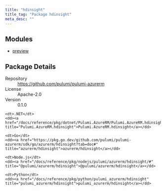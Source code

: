 ```yaml
---
title: "hdinsight"
title_tag: "Package hdinsight"
meta_desc: ""
---
```


<!-- WARNING: this file was generated by Pulumi Docs Generator. -->
<!-- Do not edit by hand unless you're certain you know what you are doing! -->



<h2 id="modules">Modules</h2>
<ul class="api">
    <li><a href="preview/" title="preview"><span class="symbol module"></span>preview</a></li>
</ul>

<h2 id="package-details">Package Details</h2>
<dl class="package-details">
	<dt>Repository</dt>
	<dd><a href="https://github.com/pulumi/pulumi-azurerm">https://github.com/pulumi/pulumi-azurerm</a></dd>
	<dt>License</dt>
	<dd>Apache-2.0</dd>
	<dt>Version</dt>
	<dd>0.1.0</dd>
</dl>



<dl class="tabular">

    <dt>.NET</dt>
    <dd><a href="/docs/reference/pkg/dotnet/Pulumi.AzureRM/Pulumi.AzureRM.hdinsight.html" title="Pulumi.AzureRM.hdinsight">Pulumi.AzureRM.hdinsight</a></dd>

    <dt>Go</dt>
    <dd><a href="https://pkg.go.dev/github.com/pulumi/pulumi-azurerm/sdk/go/azurerm/hdinsight?tab=doc#" title="azurerm/hdinsight">azurerm/hdinsight</a></dd>

    <dt>Node.js</dt>
    <dd><a href="/docs/reference/pkg/nodejs/pulumi/azurerm/hdinsight/#" title="@pulumi/azurerm/hdinsight">@pulumi/azurerm/hdinsight</a></dd>

    <dt>Python</dt>
    <dd><a href="/docs/reference/pkg/python/pulumi_azurerm/hdinsight" title="pulumi_azurerm/hdinsight">pulumi_azurerm/hdinsight</a></dd>

</dl>

